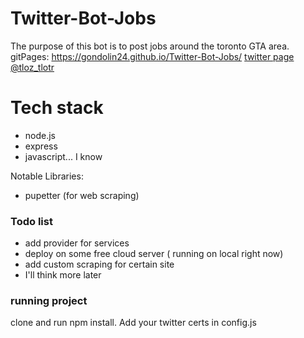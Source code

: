# Twitter-Bot-Jobs
 The purpose of this bot is to post jobs around the toronto GTA area. 
  gitPages: https://gondolin24.github.io/Twitter-Bot-Jobs/
 [twitter page @tloz_tlotr](https://twitter.com/tloz_tlotr)



# Tech stack
* node.js
* express
* javascript... I know

Notable Libraries: 

* pupetter (for web scraping) 
 
### Todo list

* add provider for services
* deploy on some free cloud server ( running on local right now)
* add custom scraping for certain site
* I'll think more later

### running project
 clone and run npm install. Add your twitter certs in config.js
